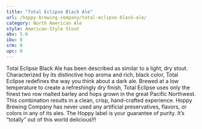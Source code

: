 ```yaml
---
title: "Total Eclipse Black Ale"
url: /hoppy-brewing-company/total-eclipse-black-ale/
category: North American Ale
style: American-Style Stout
abv: 5.6
ibu: 0
srm: 0
upc: 0
---
```

Total Eclipse Black Ale has been described as similar to a light, dry stout. Characterized by its distinctive hop aroma and rich, black color, Total Eclipse redefines the way you think about a dark ale. Brewed at a low temperature to create a refreshingly dry finish, Total Eclipse uses only the finest two row malted barley and hops grown in the great Pacific Northwest. This combination results in a clean, crisp, hand-crafted experience. Hoppy Brewing Company has never used any artificial preservatives, flavors, or colors in any of its ales. The Hoppy label is your guarantee of purity. 
It’s “totally” out of this world delicious!!!
